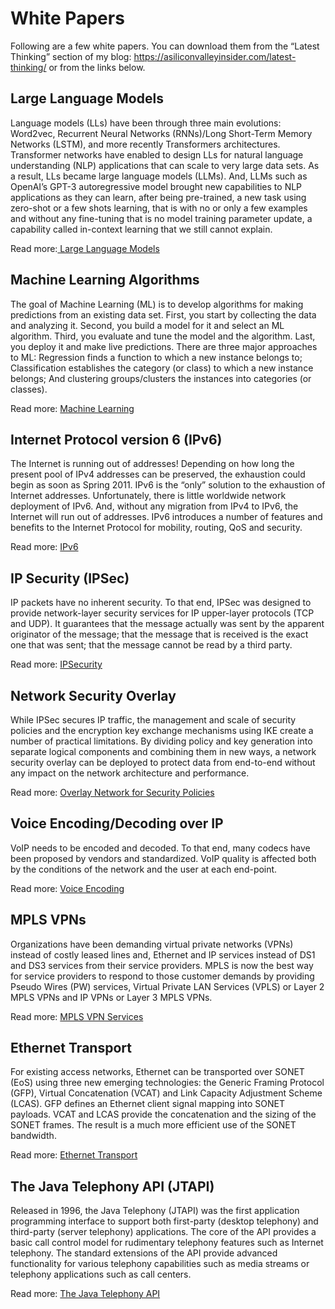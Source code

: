 # White Papers

Following are a few white papers. You can download them from the “Latest Thinking” section of my blog: https://asiliconvalleyinsider.com/latest-thinking/ or from the links below.

## Large Language Models
Language models (LLs) have been through three main evolutions: Word2vec, Recurrent Neural Networks (RNNs)/Long Short-Term Memory Networks (LSTM), and more recently Transformers architectures. Transformer networks have enabled to design LLs for natural language understanding (NLP) applications that can scale to very large data sets. As a result, LLs became large language models (LLMs). And, LLMs such as OpenAI’s GPT-3 autoregressive model brought new capabilities to NLP applications as they can learn, after being pre-trained, a new task using zero-shot or a few shots learning, that is with no or only a few examples and without any fine-tuning that is no model training parameter update, a capability called in-context learning that we still cannot explain.

Read more:[ Large Language Models](https://siliconvalleyinsider.files.wordpress.com/2023/08/large_language_models.pdf)

## Machine Learning Algorithms

The goal of Machine Learning (ML) is to develop algorithms for making predictions from an existing data set. First, you start by collecting the data and analyzing it. Second, you build a model for it and select an ML algorithm. Third, you evaluate and tune the model and the algorithm. Last, you deploy it and make live predictions. There are three major approaches to ML: Regression finds a function to which a new instance belongs to; Classification establishes the category (or class) to which a new instance belongs; And clustering groups/clusters the instances into categories (or classes).

Read more: [Machine Learning](https://siliconvalleyinsider.files.wordpress.com/2023/08/machine_learning.pdf)

## Internet Protocol version 6 (IPv6)

The Internet is running out of addresses! Depending on how long the present pool of IPv4 addresses can be preserved, the exhaustion could begin as soon as Spring 2011. IPv6 is the “only” solution to the exhaustion of Internet addresses. Unfortunately, there is little worldwide network deployment of IPv6. And, without any migration from IPv4 to IPv6, the Internet will run out of addresses. IPv6 introduces a number of features and benefits to the Internet Protocol for mobility, routing, QoS and security.

Read more: [IPv6](https://siliconvalleyinsider.files.wordpress.com/2023/08/ipv6.pdf)

## IP Security (IPSec)

IP packets have no inherent security. To that end, IPSec was designed to provide network-layer security services for IP upper-layer protocols (TCP and UDP). It guarantees that the message actually was sent by the apparent originator of the message; that the message that is received is the exact one that was sent; that the message cannot be read by a third party.

Read more: [IPSecurity](https://siliconvalleyinsider.files.wordpress.com/2023/08/ipsecurity.pdf)

## Network Security Overlay

While IPSec secures IP traffic, the management and scale of security policies and the encryption key exchange mechanisms using IKE create a number of practical limitations. By dividing policy and key generation into separate logical components and combining them in new ways, a network security overlay can be deployed to protect data from end-to-end without any impact on the network architecture and performance.

Read more: [Overlay Network for Security Policies](https://www.networkworld.com/article/2301834/overlay-network-for-security-policies.html)

## Voice Encoding/Decoding over IP

VoIP needs to be encoded and decoded. To that end, many codecs have been proposed by vendors and standardized. VoIP quality is affected both by the conditions of the network and the user at each end-point.

Read more: [Voice Encoding](https://siliconvalleyinsider.files.wordpress.com/2023/08/voice_encoding.pdf)

## MPLS VPNs

Organizations have been demanding virtual private networks (VPNs) instead of costly leased lines and, Ethernet and IP services instead of DS1 and DS3 services from their service providers. MPLS is now the best way for service providers to respond to those customer demands by providing Pseudo Wires (PW) services, Virtual Private LAN Services (VPLS) or Layer 2 MPLS VPNs and IP VPNs or Layer 3 MPLS VPNs.

Read more: [MPLS VPN Services](https://siliconvalleyinsider.files.wordpress.com/2023/08/mplsvpnservices.pdf)

## Ethernet Transport

For existing access networks, Ethernet can be transported over SONET (EoS) using three new emerging technologies: the Generic Framing Protocol (GFP), Virtual Concatenation (VCAT) and Link Capacity Adjustment Scheme (LCAS). GFP defines an Ethernet client signal mapping into SONET payloads. VCAT and LCAS provide the concatenation and the sizing of the SONET frames. The result is a much more efficient use of the SONET bandwidth.

Read more: [Ethernet Transport](https://siliconvalleyinsider.files.wordpress.com/2023/08/ethernet_transport.pdf)

## The Java Telephony API (JTAPI)

Released in 1996, the Java Telephony (JTAPI) was the first application programming interface to support both first-party (desktop telephony) and third-party (server telephony) applications. The core of the API provides a basic call control model for rudimentary telephony features such as Internet telephony. The standard extensions of the API provide advanced functionality for various telephony capabilities such as media streams or telephony applications such as call centers.

Read more: [The Java Telephony API]([url](https://siliconvalleyinsider.files.wordpress.com/2023/08/the-java-telephony-api-2.pdf)https://siliconvalleyinsider.files.wordpress.com/2023/08/the-java-telephony-api-2.pdf)
